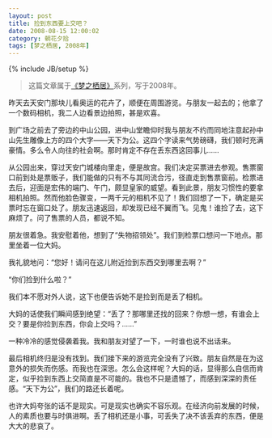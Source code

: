 ```yaml
---
layout: post
title: 捡到东西要上交吧？
date: 2008-08-15 12:00:02
category: 朝花夕拾
tags: [梦之栖居, 2008年]
---
```

{% include JB/setup %}

> 这篇文章属于[《梦之栖居》](/posts/where-the-dreams-reside/)系列，写于2008年。
	
<!--more-->

昨天去天安门那块儿看奥运的花卉了，顺便在周围游览。与朋友一起去的；他拿了一个数码相机，我二人边看景边拍照，甚是欢喜。

到广场之前去了旁边的中山公园，进中山堂瞻仰时我与朋友不约而同地注意起孙中山先生雕像上方的四个大字——天下为公。这四个字读来气势磅礴，我们顿时充满豪情。多么令人向往的社会啊。那时肯定不存在丢东西这回事儿……

从公园出来，穿过天安门城楼向里走，便是故宫。我们决定买票进去参观。售票窗口前到处是票贩子，我们能做的只有不与其同流合污，径直走到售票窗前。检票进去后，迎面是宏伟的端门、午门，颇显皇家的威望。看到此景，朋友习惯性的要拿相机拍照。然而他脸色骤变，一两千元的相机不见了！我们回想了一下，确定是买票时忘在窗口处了。朋友迅速返回，却发现已经不翼而飞。见鬼！谁捡了去，这下麻烦了。问了售票的人员，都说不知。

朋友很着急。我安慰着他，想到了“失物招领处”。我们到检票口想问一下地点。那里坐着一位大妈。

我礼貌地问：“您好！请问在这儿附近捡到东西交到哪里去啊？”

“你们捡到什么啦？”

我们本不愿对外人说，这下也便告诉她不是捡到而是丢了相机。

大妈的话使我们瞬间感到绝望：“丢了？那哪里还找的回来？你想一想，有谁会上交？要是你捡到东西，你会上交吗？……”

一种冷冷的感觉侵袭着我。我和朋友对望了一下，一时谁也说不出话来。

最后相机终归是没有找到。我们接下来的游览完全没有了兴致。朋友自然是在为这意外的损失而伤感。而我也在深思。怎么会这样呢？大妈的话，显得那么自信而肯定，似乎捡到东西上交简直是不可能的。我也不只是遗憾了，而感到深深的责任感。“天下为公”，我们的路还长着呢。

也许大妈夸张的话不是现实。可是现实也确实不容乐观。在经济向前发展的时候，人的素质也要与时俱进啊。丢了相机还是小事，可丢失了决不该丢弃的东西，便是大大的悲哀了。